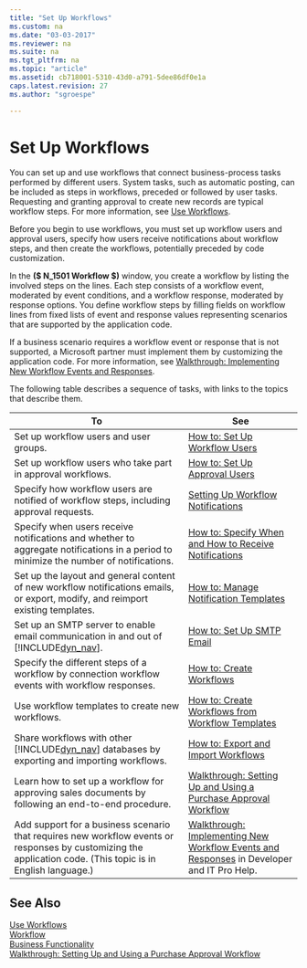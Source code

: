 ```yaml
---
title: "Set Up Workflows"
ms.custom: na
ms.date: "03-03-2017"
ms.reviewer: na
ms.suite: na
ms.tgt_pltfrm: na
ms.topic: "article"
ms.assetid: cb718001-5310-43d0-a791-5dee86df0e1a
caps.latest.revision: 27
ms.author: "sgroespe"

---
```

# Set Up Workflows
You can set up and use workflows that connect business\-process tasks performed by different users. System tasks, such as automatic posting, can be included as steps in workflows, preceded or followed by user tasks. Requesting and granting approval to create new records are typical workflow steps. For more information, see [Use Workflows](../../BusinessFunctionality/Workflow/use-workflows.md).  
  
 Before you begin to use workflows, you must set up workflow users and approval users, specify how users receive notifications about workflow steps, and then create the workflows, potentially preceded by code customization.  
  
 In the **\($ N\_1501 Workflow $\)** window, you create a workflow by listing the involved steps on the lines. Each step consists of a workflow event, moderated by event conditions, and a workflow response, moderated by response options. You define workflow steps by filling fields on workflow lines from fixed lists of event and response values representing scenarios that are supported by the application code.  
  
 If a business scenario requires a workflow event or response that is not supported, a Microsoft partner must implement them by customizing the application code. For more information, see [Walkthrough: Implementing New Workflow Events and Responses](../../BusinessFunctionality/Workflow/walkthrough-implementing-new-workflow-events-and-responses.md).  
  
 The following table describes a sequence of tasks, with links to the topics that describe them.  
  
|**To**|**See**|  
|------------|-------------|  
|Set up workflow users and user groups.|[How to: Set Up Workflow Users](../../BusinessFunctionality/Workflow/how-to-set-up-workflow-users.md)|  
|Set up workflow users who take part in approval workflows.|[How to: Set Up Approval Users](../../BusinessFunctionality/Workflow/how-to-set-up-approval-users.md)|  
|Specify how workflow users are notified of workflow steps, including approval requests.|[Setting Up Workflow Notifications](../../BusinessFunctionality/Workflow/setting-up-workflow-notifications.md)|  
|Specify when users receive notifications and whether to aggregate notifications in a period to minimize the number of notifications.|[How to: Specify When and How to Receive Notifications](../../BusinessFunctionality/Workflow/how-to-specify-when-and-how-to-receive-notifications.md)|  
|Set up the layout and general content of new workflow notifications emails, or export, modify, and reimport existing templates.|[How to: Manage Notification Templates](../../BusinessFunctionality/Workflow/how-to-manage-notification-templates.md)|  
|Set up an SMTP server to enable email communication in and out of [!INCLUDE[dyn_nav](../../ApplicationDesign/includes/dyn_nav_md.md)].|[How to: Set Up SMTP Email](../../BusinessFunctionality/Workflow/how-to-set-up-smtp-email.md)|  
|Specify the different steps of a workflow by connection workflow events with workflow responses.|[How to: Create Workflows](../../BusinessFunctionality/Workflow/how-to-create-workflows.md)|  
|Use workflow templates to create new workflows.|[How to: Create Workflows from Workflow Templates](../../BusinessFunctionality/Workflow/how-to-create-workflows-from-workflow-templates.md)|  
|Share workflows with other [!INCLUDE[dyn_nav](../../ApplicationDesign/includes/dyn_nav_md.md)] databases by exporting and importing workflows.|[How to: Export and Import Workflows](../../BusinessFunctionality/Workflow/how-to-export-and-import-workflows.md)|  
|Learn how to set up a workflow for approving sales documents by following an end\-to\-end procedure.|[Walkthrough: Setting Up and Using a Purchase Approval Workflow](../../BusinessFunctionality/Workflow/walkthrough-setting-up-and-using-a-purchase-approval-workflow.md)|  
|Add support for a business scenario that requires new workflow events or responses by customizing the application code. \(This topic is in English language.\)|[Walkthrough: Implementing New Workflow Events and Responses](../../BusinessFunctionality/Workflow/walkthrough-implementing-new-workflow-events-and-responses.md) in Developer and IT Pro Help.|  
  
## See Also  
 [Use Workflows](../../BusinessFunctionality/Workflow/use-workflows.md)   
 [Workflow](../../BusinessFunctionality/Workflow/workflow.md)   
 [Business Functionality](../Topic/Business%20Functionality.md)   
 [Walkthrough: Setting Up and Using a Purchase Approval Workflow](../../BusinessFunctionality/Workflow/walkthrough-setting-up-and-using-a-purchase-approval-workflow.md)